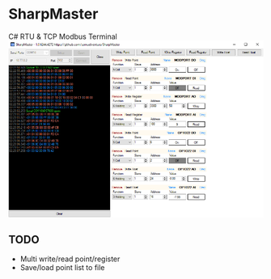 # SharpMaster
C# RTU & TCP Modbus Terminal
![SharpMaster](SharpMaster.png)

## TODO
* Multi write/read point/register
* Save/load point list to file
